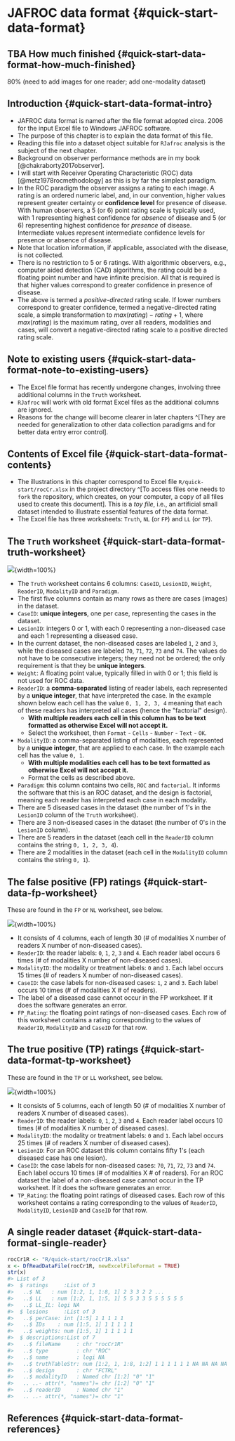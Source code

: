 # JAFROC data format {#quick-start-data-format}





## TBA How much finished {#quick-start-data-format-how-much-finished}
80% (need to add images for one reader; add one-modality dataset)



## Introduction {#quick-start-data-format-intro}
* JAFROC data format is named after the file format adopted circa. 2006 for the input Excel file to Windows JAFROC software.
* The purpose of this chapter is to explain the data format of this file. 
* Reading this file into a dataset object suitable for `RJafroc` analysis is the subject of the next chapter. 
* Background on observer performance methods are in my book [@chakraborty2017observer].
* I will start with Receiver Operating Characteristic (ROC) data [@metz1978rocmethodology] as this is by far the simplest paradigm.
* In the ROC paradigm the observer assigns a rating to each image. A rating is an ordered numeric label, and, in our convention, higher values represent greater certainty or **confidence level** for presence of disease. With human observers, a 5 (or 6) point rating scale is typically used, with 1 representing highest confidence for *absence* of disease and 5 (or 6) representing highest confidence for *presence* of disease. Intermediate values represent intermediate confidence levels for presence or absence of disease. 
* Note that location information, if applicable, associated with the disease, is not collected. 
* There is no restriction to 5 or 6 ratings. With algorithmic observers, e.g., computer aided detection (CAD) algorithms, the rating could be a floating point number and have infinite precision. All that is required is that higher values correspond to greater confidence in presence of disease.
* The above is termed a *positive-directed* rating scale. If lower numbers correspond to greater confidence, termed a negative-directed rating scale, a simple transformation to $max(rating) - rating + 1$, where $max(rating)$ is the maximum rating, over all readers, modalities and cases, will convert a negative-directed rating scale to a positive directed rating scale. 

## Note to existing users {#quick-start-data-format-note-to-existing-users}
* The Excel file format has recently undergone changes, involving three additional columns in the `Truth` worksheet.
* `RJafroc` will work with old format Excel files as the additional columns are ignored. 
* Reasons for the change will become clearer in later chapters ^[They are needed for generalization to other data collection paradigms and for better data entry error control].

## Contents of Excel file {#quick-start-data-format-contents}
* The illustrations in this chapter correspond to Excel file `R/quick-start/rocCr.xlsx` in the project directory ^[To access files one needs to `fork` the repository, which creates, on your computer, a copy of all files used to create this document]. This is a *toy file*, i.e., an artificial small dataset intended to illustrate essential features of the data format. 
* The Excel file has three worksheets: `Truth`, `NL` (or `FP`) and `LL` (or `TP`).

## The `Truth` worksheet {#quick-start-data-format-truth-worksheet}
![](images/quick-start/rocCrTruth.png){width=100%}

* The `Truth` worksheet contains 6 columns: `CaseID`, `LesionID`, `Weight`, `ReaderID`, `ModalityID` and `Paradigm`. 
* The first five columns contain as many rows as there are cases (images) in the dataset. 
* `CaseID`: **unique integers**, one per case, representing the cases in the dataset. 
* `LesionID`: integers 0 or 1, with each 0 representing a non-diseased case and each 1 representing a diseased case. 
* In the current dataset, the non-diseased cases are labeled `1`, `2` and `3`, while the diseased cases are labeled `70`, `71`, `72`, `73` and `74`. The values do not have to be consecutive integers; they need not be ordered; the only requirement is that they be **unique integers**.
* `Weight`: A floating point value, typically filled in with 0 or 1; this field is not used for ROC data. 
* `ReaderID`: a **comma-separated** listing of reader labels, each represented by a **unique integer**, that have interpreted the case. In the example shown below each cell has the value `0, 1, 2, 3, 4` meaning that each of these readers has interpreted all cases (hence the "factorial" design). 
    + **With multiple readers each cell in this column has to be text formatted as otherwise Excel will not accept it.**
    + Select the worksheet, then `Format` - `Cells` - `Number` - `Text` - `OK`.
* `ModalityID`: a comma-separated listing of modalities, each represented by a **unique integer**, that are applied to each case. In the example each cell has the value `0, 1`. 
    + **With multiple modalities each cell has to be text formatted as otherwise Excel will not accept it.**
    + Format the cells as described above.
* `Paradigm`: this column contains two cells, `ROC` and `factorial`. It informs the software that this is an ROC dataset, and the design is factorial, meaning each reader has interpreted each case in each modality. 
* There are 5 diseased cases in the dataset (the number of 1's in the `LesionID` column of the `Truth` worksheet). 
* There are 3 non-diseased cases in the dataset (the number of 0's in the `LesionID` column).
* There are 5 readers in the dataset (each cell in the `ReaderID` column contains the string `0, 1, 2, 3, 4`).
* There are 2 modalities in the dataset (each cell in the `ModalityID` column contains the string `0, 1`).

## The false positive (FP) ratings {#quick-start-data-fp-worksheet}
These are found in the `FP` or `NL` worksheet, see below.

![](images/quick-start/rocCrFp.png){width=100%}

* It consists of 4 columns, each of length 30 (# of modalities X number of readers X number of non-diseased cases). 
* `ReaderID`: the reader labels: `0`, `1`, `2`, `3` and `4`. Each reader label occurs 6 times (# of modalities X number of non-diseased cases). 
* `ModalityID`: the modality or treatment labels: `0` and `1`. Each label occurs 15 times (# of readers X number of non-diseased cases). 
* `CaseID`: the case labels for non-diseased cases: `1`, `2` and `3`. Each label occurs 10 times (# of modalities X # of readers). 
* The label of a diseased case cannot occur in the FP worksheet. If it does the software generates an error. 
* `FP_Rating`: the floating point ratings of non-diseased cases. Each row of this worksheet contains a rating corresponding to the values of `ReaderID`, `ModalityID` and `CaseID` for that row.  

## The true positive (TP) ratings {#quick-start-data-format-tp-worksheet}
These are found in the `TP` or `LL` worksheet, see below.

![](images/quick-start/rocCrTp.png){width=100%}

* It consists of 5 columns, each of length 50 (# of modalities X number of readers X number of diseased cases). 
* `ReaderID`: the reader labels: `0`, `1`, `2`, `3` and `4`. Each reader label occurs 10 times (# of modalities X number of diseased cases). 
* `ModalityID`: the modality or treatment labels: `0` and `1`. Each label occurs 25 times (# of readers X number of diseased cases). 
* `LesionID`: For an ROC dataset this column contains fifty 1's (each diseased case has one lesion). 
* `CaseID`: the case labels for non-diseased cases: `70`, `71`, `72`, `73` and `74`. Each label occurs 10 times (# of modalities X # of readers). For an ROC dataset the label of a non-diseased case cannot occur in the TP worksheet. If it does the software generates an error. 
* `TP_Rating`: the floating point ratings of diseased cases. Each row of this worksheet contains a rating corresponding to the values of `ReaderID`, `ModalityID`, `LesionID` and `CaseID` for that row.   

## A single reader dataset {#quick-start-data-format-single-reader}


```r
rocCr1R <- "R/quick-start/rocCr1R.xlsx"
x <- DfReadDataFile(rocCr1R, newExcelFileFormat = TRUE)
str(x)
#> List of 3
#>  $ ratings     :List of 3
#>   ..$ NL   : num [1:2, 1, 1:8, 1] 2 3 3 2 2 ...
#>   ..$ LL   : num [1:2, 1, 1:5, 1] 5 5 3 3 5 5 5 5 5 5
#>   ..$ LL_IL: logi NA
#>  $ lesions     :List of 3
#>   ..$ perCase: int [1:5] 1 1 1 1 1
#>   ..$ IDs    : num [1:5, 1] 1 1 1 1 1
#>   ..$ weights: num [1:5, 1] 1 1 1 1 1
#>  $ descriptions:List of 7
#>   ..$ fileName     : chr "rocCr1R"
#>   ..$ type         : chr "ROC"
#>   ..$ name         : logi NA
#>   ..$ truthTableStr: num [1:2, 1, 1:8, 1:2] 1 1 1 1 1 1 NA NA NA NA ...
#>   ..$ design       : chr "FCTRL"
#>   ..$ modalityID   : Named chr [1:2] "0" "1"
#>   .. ..- attr(*, "names")= chr [1:2] "0" "1"
#>   ..$ readerID     : Named chr "1"
#>   .. ..- attr(*, "names")= chr "1"
```



## References {#quick-start-data-format-references}

